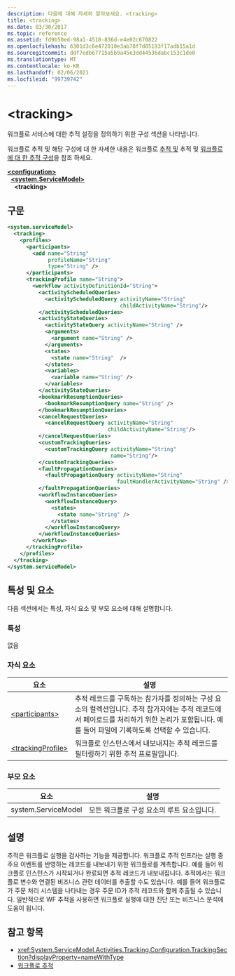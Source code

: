 ```yaml
---
description: 다음에 대해 자세히 알아보세요. <tracking>
title: <tracking>
ms.date: 03/30/2017
ms.topic: reference
ms.assetid: fd9b50ed-98a1-4518-836d-e4e02c670822
ms.openlocfilehash: 6301d3c6e472010e3ab78f7d85193f17adb15a1d
ms.sourcegitcommit: ddf7edb67715a5b9a45e3dd44536dabc153c1de0
ms.translationtype: MT
ms.contentlocale: ko-KR
ms.lasthandoff: 02/06/2021
ms.locfileid: "99739742"
---
```

# \<tracking>

워크플로 서비스에 대한 추적 설정을 정의하기 위한 구성 섹션을 나타냅니다.  
  
 워크플로 추적 및 해당 구성에 대 한 자세한 내용은 워크플로 [추적 및](../../../windows-workflow-foundation/workflow-tracking-and-tracing.md) 추적 및 [워크플로에 대 한 추적 구성](../../../windows-workflow-foundation/configuring-tracking-for-a-workflow.md)을 참조 하세요.  
  
[**\<configuration>**](../configuration-element.md)\
&nbsp;&nbsp;[**\<system.ServiceModel>**](system-servicemodel-of-workflow.md)\
&nbsp;&nbsp;&nbsp;&nbsp;**\<tracking>**  
  
## <a name="syntax"></a>구문  
  
```xml  
<system.serviceModel>
  <tracking>
    <profiles>
      <participants>
        <add name="String"
             profileName="String"
             type="String" />
      </participants>
      <trackingProfile name="String">
        <workflow activityDefinitionId="String">
          <activityScheduledQueries>
            <activityScheduledQuery activityName="String"
                                    childActivityName="String"/>
          </activityScheduledQueries>
          <activityStateQueries>
            <activityStateQuery activityName="String" />
            <arguments>
              <argument name="String" />
            </arguments>
            <states>
              <state name="String"  />
            </states>
            <variables>
              <variable name="String" />
            </variables>
          </activityStateQueries>
          <bookmarkResumptionQueries>
            <bookmarkResumptionQuery name="String" />
          </bookmarkResumptionQueries>
          <cancelRequestQueries>
            <cancelRequestQuery activityName="String"
                                childActivityName="String"/>
          </cancelRequestQueries>
          <customTrackingQueries>
            <customTrackingQuery activityName="String"
                                 name="String"/>
          </customTrackingQueries>
          <faultPropagationQueries>
            <faultPropagationQuery activityName="String"
                                   faultHandlerActivityName="String" />
          </faultPropagationQueries>
          <workflowInstanceQueries>
            <workflowInstanceQuery>
              <states>
                <state name="String" />
              </states>
            </workflowInstanceQuery>
          </workflowInstanceQueries>
        </workflow>
      </trackingProfile>
    </profiles>
  </tracking>
</system.serviceModel>  
```  
  
## <a name="attributes-and-elements"></a>특성 및 요소  

 다음 섹션에서는 특성, 자식 요소 및 부모 요소에 대해 설명합니다.  
  
### <a name="attributes"></a>특성  

 없음  
  
### <a name="child-elements"></a>자식 요소  
  
|요소|설명|  
|-------------|-----------------|  
|[\<participants>](participants.md)|추적 레코드를 구독하는 참가자를 정의하는 구성 요소의 컬렉션입니다. 추적 참가자에는 추적 레코드에서 페이로드를 처리하기 위한 논리가 포함됩니다. 예를 들어 파일에 기록하도록 선택할 수 있습니다.|  
|[\<trackingProfile>](trackingprofile.md)|워크플로 인스턴스에서 내보내지는 추적 레코드를 필터링하기 위한 추적 프로필입니다.|  
  
### <a name="parent-elements"></a>부모 요소  
  
|요소|설명|  
|-------------|-----------------|  
|system.ServiceModel|모든 워크플로 구성 요소의 루트 요소입니다.|  
  
## <a name="remarks"></a>설명  

 추적은 워크플로 실행을 검사하는 기능을 제공합니다. 워크플로 추적 인프라는 실행 중 주요 이벤트를 반영하는 레코드를 내보내기 위한 워크플로를 계측합니다. 예를 들어 워크플로 인스턴스가 시작되거나 완료되면 추적 레코드가 내보내집니다. 추적에서는 워크플로 변수와 연결된 비즈니스 관련 데이터를 추출할 수도 있습니다. 예를 들어 워크플로가 주문 처리 시스템을 나타내는 경우 주문 ID가 추적 레코드와 함께 추출될 수 있습니다. 일반적으로 WF 추적을 사용하면 워크플로 실행에 대한 진단 또는 비즈니스 분석에 도움이 됩니다.  
  
## <a name="see-also"></a>참고 항목

- <xref:System.ServiceModel.Activities.Tracking.Configuration.TrackingSection?displayProperty=nameWithType>
- [워크플로 추적](../../../windows-workflow-foundation/workflow-tracking-and-tracing.md)
